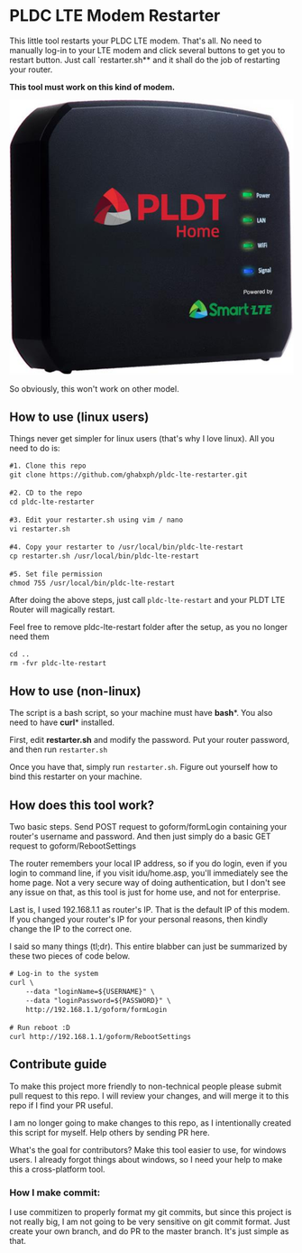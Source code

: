 # PLDC LTE Modem Restarter

This little tool restarts your PLDC LTE modem. That's all.
No need to manually log-in to your LTE modem and click
several buttons to get you to restart button. Just call
`restarter.sh** and it shall do the job of restarting your
router.

**This tool must work on this kind of modem.**

![pldc.jpg](pldc.jpg)


So obviously, this won't work on other model.

## How to use (linux users)
Things never get simpler for linux users (that's why I
love linux). All you need to do is:
```
#1. Clone this repo
git clone https://github.com/ghabxph/pldc-lte-restarter.git

#2. CD to the repo
cd pldc-lte-restarter

#3. Edit your restarter.sh using vim / nano
vi restarter.sh

#4. Copy your restarter to /usr/local/bin/pldc-lte-restart
cp restarter.sh /usr/local/bin/pldc-lte-restart

#5. Set file permission
chmod 755 /usr/local/bin/pldc-lte-restart
```

After doing the above steps, just call `pldc-lte-restart`
and your PLDT LTE Router will magically restart.

Feel free to remove pldc-lte-restart folder after the
setup, as you no longer need them
```
cd ..
rm -fvr pldc-lte-restart
```

## How to use (non-linux)
The script is a bash script, so your machine must have
**bash***. You also need to have **curl*** installed.

First, edit **restarter.sh** and modify the password.
Put your router password, and then run `restarter.sh`

Once you have that, simply run `restarter.sh`. Figure
out yourself how to bind this restarter on your machine.

## How does this tool work?
Two basic steps. Send POST request to goform/formLogin
containing your router's username and password. And then
just simply do a basic GET request to goform/RebootSettings

The router remembers your local IP address, so if you do
login, even if you login to command line, if you visit
idu/home.asp, you'll immediately see the home page. Not
a very secure way of doing authentication, but I don't see
any issue on that, as this tool is just for home use, and
not for enterprise.

Last is, I used 192.168.1.1 as router's IP. That is the
default IP of this modem. If you changed your router's IP
for your personal reasons, then kindly change the IP to
the correct one.

I said so many things (tl;dr). This entire blabber can
just be summarized by these two pieces of code below.
```
# Log-in to the system
curl \
    --data "loginName=${USERNAME}" \
    --data "loginPassword=${PASSWORD}" \
    http://192.168.1.1/goform/formLogin

# Run reboot :D
curl http://192.168.1.1/goform/RebootSettings
```

## Contribute guide
To make this project more friendly to non-technical people
please submit pull request to this repo. I will review
your changes, and will merge it to this repo if I find
your PR useful.

I am no longer going to make changes to this repo, as I
intentionally created this script for myself. Help others
by sending PR here.

What's the goal for contributors? Make this tool easier
to use, for windows users. I already forgot things about
windows, so I need your help to make this a cross-platform
tool.

### How I make commit:
I use commitizen to properly format my git commits, but
since this project is not really big, I am not going to
be very sensitive on git commit format. Just create your
own branch, and do PR to the master branch. It's just
simple as that.
